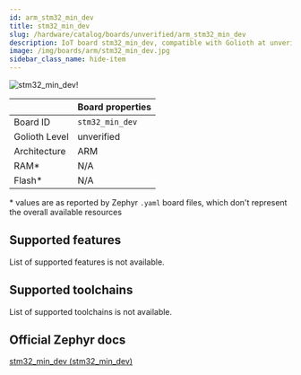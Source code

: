 ```yaml
---
id: arm_stm32_min_dev
title: stm32_min_dev
slug: /hardware/catalog/boards/unverified/arm_stm32_min_dev
description: IoT board stm32_min_dev, compatible with Golioth at unverified level.
image: /img/boards/arm/stm32_min_dev.jpg
sidebar_class_name: hide-item
---
```


[//]: # (This is an auto-generated file, do not edit! Changes to it will be lost upon re-generation)

![stm32_min_dev!](/img/boards/arm/stm32_min_dev.jpg "stm32_min_dev")

|                | Board properties     |
| -------------  | -------------------- |
| Board ID       | `stm32_min_dev` |
| Golioth Level  | unverified       |
| Architecture   | ARM |
| RAM*           | N/A |
| Flash*         | N/A |

\* values are as reported by Zephyr `.yaml` board files, which don't represent the overall available resources



## Supported features

List of supported features is not available.

## Supported toolchains

List of supported toolchains is not available.

## Official Zephyr docs

[stm32_min_dev (stm32_min_dev)](https://docs.zephyrproject.org/latest/boards/arm/stm32_min_dev/doc/index.html)
